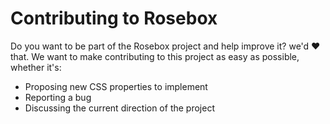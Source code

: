 # Contributing to Rosebox

Do you want to be part of the Rosebox project and help improve it? we'd ❤️ that. We want to make contributing to this project as easy as possible, whether it's:

- Proposing new CSS properties to implement
- Reporting a bug
- Discussing the current direction of the project